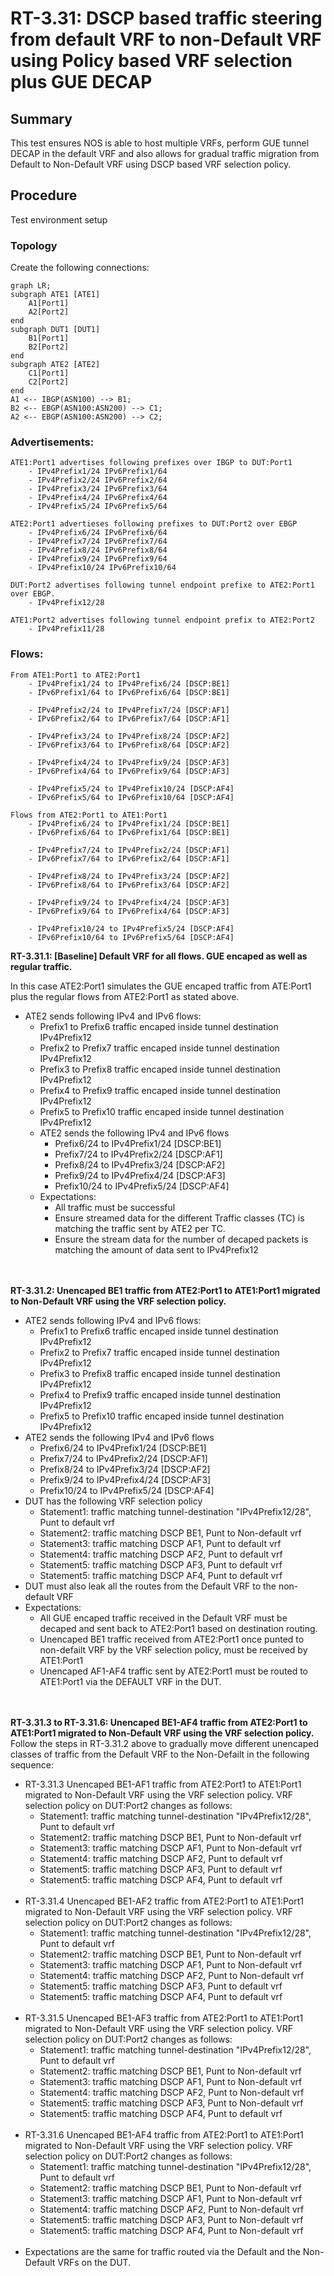 # RT-3.31: DSCP based traffic steering from default VRF to non-Default VRF using Policy based VRF selection plus GUE DECAP

## Summary
This test ensures NOS is able to host multiple VRFs, perform GUE tunnel DECAP in the default VRF and also allows for gradual traffic migration from Default to Non-Default VRF using DSCP based VRF selection policy.


## Procedure
Test environment setup

### Topology
Create the following connections:
```mermaid
graph LR; 
subgraph ATE1 [ATE1]
    A1[Port1] 
    A2[Port2]
end
subgraph DUT1 [DUT1]
    B1[Port1]
    B2[Port2]
end
subgraph ATE2 [ATE2]
    C1[Port1] 
    C2[Port2]
end
A1 <-- IBGP(ASN100) --> B1; 
B2 <-- EBGP(ASN100:ASN200) --> C1;
A2 <-- EBGP(ASN100:ASN200) --> C2;
```

### Advertisements:

	ATE1:Port1 advertises following prefixes over IBGP to DUT:Port1
		- IPv4Prefix1/24 IPv6Prefix1/64
		- IPv4Prefix2/24 IPv6Prefix2/64
		- IPv4Prefix3/24 IPv6Prefix3/64
		- IPv4Prefix4/24 IPv6Prefix4/64
		- IPv4Prefix5/24 IPv6Prefix5/64
	
	ATE2:Port1 advertieses following prefixes to DUT:Port2 over EBGP
		- IPv4Prefix6/24 IPv6Prefix6/64
		- IPv4Prefix7/24 IPv6Prefix7/64
		- IPv4Prefix8/24 IPv6Prefix8/64
		- IPv4Prefix9/24 IPv6Prefix9/64
		- IPv4Prefix10/24 IPv6Prefix10/64

	DUT:Port2 advertises following tunnel endpoint prefixe to ATE2:Port1 over EBGP. 
		- IPv4Prefix12/28

	ATE1:Port2 advertises following tunnel endpoint prefix to ATE2:Port2
		- IPv4Prefix11/28

### Flows:

	From ATE1:Port1 to ATE2:Port1
		- IPv4Prefix1/24 to IPv4Prefix6/24 [DSCP:BE1]
		- IPv6Prefix1/64 to IPv6Prefix6/64 [DSCP:BE1]

		- IPv4Prefix2/24 to IPv4Prefix7/24 [DSCP:AF1]
		- IPv6Prefix2/64 to IPv6Prefix7/64 [DSCP:AF1]

		- IPv4Prefix3/24 to IPv4Prefix8/24 [DSCP:AF2]
		- IPv6Prefix3/64 to IPv6Prefix8/64 [DSCP:AF2]

		- IPv4Prefix4/24 to IPv4Prefix9/24 [DSCP:AF3]
		- IPv6Prefix4/64 to IPv6Prefix9/64 [DSCP:AF3]

		- IPv4Prefix5/24 to IPv4Prefix10/24 [DSCP:AF4]
		- IPv6Prefix5/64 to IPv6Prefix10/64 [DSCP:AF4]

	Flows from ATE2:Port1 to ATE1:Port1
		- IPv4Prefix6/24 to IPv4Prefix1/24 [DSCP:BE1]
		- IPv6Prefix6/64 to IPv6Prefix1/64 [DSCP:BE1]

		- IPv4Prefix7/24 to IPv4Prefix2/24 [DSCP:AF1]
		- IPv6Prefix7/64 to IPv6Prefix2/64 [DSCP:AF1]

		- IPv4Prefix8/24 to IPv4Prefix3/24 [DSCP:AF2]
		- IPv6Prefix8/64 to IPv6Prefix3/64 [DSCP:AF2]

		- IPv4Prefix9/24 to IPv4Prefix4/24 [DSCP:AF3]
		- IPv6Prefix9/64 to IPv6Prefix4/64 [DSCP:AF3]

		- IPv4Prefix10/24 to IPv4Prefix5/24 [DSCP:AF4]
		- IPv6Prefix10/64 to IPv6Prefix5/64 [DSCP:AF4]


**RT-3.31.1: [Baseline] Default VRF for all flows. GUE encaped as well as regular traffic.**

In this case ATE2:Port1 simulates the GUE encaped traffic from ATE:Port1 plus the regular flows from ATE2:Port1 as stated above.
  * ATE2 sends following IPv4 and IPv6 flows:
    * Prefix1 to Prefix6 traffic encaped inside tunnel destination IPv4Prefix12
    * Prefix2 to Prefix7 traffic encaped inside tunnel destination IPv4Prefix12
    * Prefix3 to Prefix8 traffic encaped inside tunnel destination IPv4Prefix12
    * Prefix4 to Prefix9 traffic encaped inside tunnel destination IPv4Prefix12
    * Prefix5 to Prefix10 traffic encaped inside tunnel destination IPv4Prefix12
	- ATE2 sends the following IPv4 and IPv6 flows
		- Prefix6/24 to IPv4Prefix1/24 [DSCP:BE1]
		- Prefix7/24 to IPv4Prefix2/24 [DSCP:AF1]
		- Prefix8/24 to IPv4Prefix3/24 [DSCP:AF2]
		- Prefix9/24 to IPv4Prefix4/24 [DSCP:AF3]
		- Prefix10/24 to IPv4Prefix5/24 [DSCP:AF4]
	- Expectations:
		- All traffic must be successful
		- Ensure streamed data for the different Traffic classes (TC) is matching the traffic sent by ATE2 per TC.
		- Ensure the stream data for the number of decaped packets is matching the amount of data sent to IPv4Prefix12<br><br><br>

**RT-3.31.2: Unencaped BE1 traffic from ATE2:Port1 to ATE1:Port1 migrated to Non-Default VRF using the VRF selection policy.**
  * ATE2 sends following IPv4 and IPv6 flows:
    * Prefix1 to Prefix6 traffic encaped inside tunnel destination IPv4Prefix12
    * Prefix2 to Prefix7 traffic encaped inside tunnel destination IPv4Prefix12
    * Prefix3 to Prefix8 traffic encaped inside tunnel destination IPv4Prefix12
    * Prefix4 to Prefix9 traffic encaped inside tunnel destination IPv4Prefix12
    * Prefix5 to Prefix10 traffic encaped inside tunnel destination IPv4Prefix12
  * ATE2 sends the following IPv4 and IPv6 flows
    * Prefix6/24 to IPv4Prefix1/24 [DSCP:BE1]
    * Prefix7/24 to IPv4Prefix2/24 [DSCP:AF1]
    * Prefix8/24 to IPv4Prefix3/24 [DSCP:AF2]
    * Prefix9/24 to IPv4Prefix4/24 [DSCP:AF3]
    * Prefix10/24 to IPv4Prefix5/24 [DSCP:AF4]
  * DUT has the following VRF selection policy
    * Statement1: traffic matching tunnel-destination "IPv4Prefix12/28", Punt to default vrf
    * Statement2: traffic matching DSCP BE1, Punt to Non-default vrf
    * Statement3: traffic matching DSCP AF1, Punt to default vrf
    * Statement4: traffic matching DSCP AF2, Punt to default vrf
    * Statement5: traffic matching DSCP AF3, Punt to default vrf
    * Statement5: traffic matching DSCP AF4, Punt to default vrf
  * DUT must also leak all the routes from the Default VRF to the non-default VRF
  * Expectations:
    * All GUE encaped traffic received in the Default VRF must be decaped and sent back to ATE2:Port1 based on destination routing.
    * Unencaped BE1 traffic received from ATE2:Port1 once punted to non-defailt VRF by the VRF selection policy, must be received by ATE1:Port1
    * Unencaped AF1-AF4 traffic sent by ATE2:Port1 must be routed to ATE1:Port1 via the DEFAULT VRF in the DUT.<br><br><br>
   
**RT-3.31.3 to RT-3.31.6: Unencaped BE1-AF4 traffic from ATE2:Port1 to ATE1:Port1 migrated to Non-Default VRF using the VRF selection policy.**
Follow the steps in RT-3.31.2 above to gradually move different unencaped classes of traffic from the Default VRF to the Non-Defailt in the following sequence:

  * RT-3.31.3 Unencaped BE1-AF1 traffic from ATE2:Port1 to ATE1:Port1 migrated to Non-Default VRF using the VRF selection policy.
    VRF selection policy on DUT:Port2 changes as follows:
      * Statement1: traffic matching tunnel-destination "IPv4Prefix12/28", Punt to default vrf
      * Statement2: traffic matching DSCP BE1, Punt to Non-default vrf
      * Statement3: traffic matching DSCP AF1, Punt to Non-default vrf
      * Statement4: traffic matching DSCP AF2, Punt to default vrf
      * Statement5: traffic matching DSCP AF3, Punt to default vrf
      * Statement5: traffic matching DSCP AF4, Punt to default vrf<br><br>
  * RT-3.31.4 Unencaped BE1-AF2 traffic from ATE2:Port1 to ATE1:Port1 migrated to Non-Default VRF using the VRF selection policy.
    VRF selection policy on DUT:Port2 changes as follows:
      * Statement1: traffic matching tunnel-destination "IPv4Prefix12/28", Punt to default vrf
      * Statement2: traffic matching DSCP BE1, Punt to Non-default vrf
      * Statement3: traffic matching DSCP AF1, Punt to Non-default vrf
      * Statement4: traffic matching DSCP AF2, Punt to Non-default vrf
      * Statement5: traffic matching DSCP AF3, Punt to default vrf
      * Statement5: traffic matching DSCP AF4, Punt to default vrf<br><br>
  * RT-3.31.5 Unencaped BE1-AF3 traffic from ATE2:Port1 to ATE1:Port1 migrated to Non-Default VRF using the VRF selection policy.
    VRF selection policy on DUT:Port2 changes as follows:
      * Statement1: traffic matching tunnel-destination "IPv4Prefix12/28", Punt to default vrf
      * Statement2: traffic matching DSCP BE1, Punt to Non-default vrf
      * Statement3: traffic matching DSCP AF1, Punt to Non-default vrf
      * Statement4: traffic matching DSCP AF2, Punt to Non-default vrf
      * Statement5: traffic matching DSCP AF3, Punt to Non-default vrf
      * Statement5: traffic matching DSCP AF4, Punt to default vrf<br><br>
  * RT-3.31.6 Unencaped BE1-AF4 traffic from ATE2:Port1 to ATE1:Port1 migrated to Non-Default VRF using the VRF selection policy.
    VRF selection policy on DUT:Port2 changes as follows:
      * Statement1: traffic matching tunnel-destination "IPv4Prefix12/28", Punt to default vrf
      * Statement2: traffic matching DSCP BE1, Punt to Non-default vrf
      * Statement3: traffic matching DSCP AF1, Punt to Non-default vrf
      * Statement4: traffic matching DSCP AF2, Punt to Non-default vrf
      * Statement5: traffic matching DSCP AF3, Punt to Non-default vrf
      * Statement5: traffic matching DSCP AF4, Punt to Non-default vrf<br><br>
  * Expectations are the same for traffic routed via the Default and the Non-Default VRFs on the DUT.
